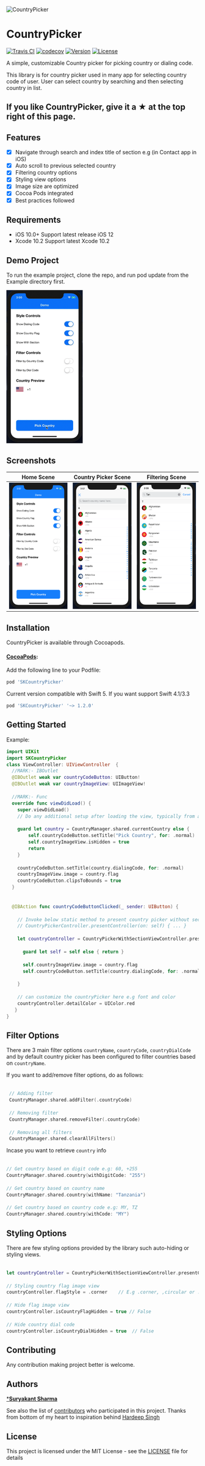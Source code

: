 ![CountryPicker](https://user-images.githubusercontent.com/6416095/50628070-6fe1fd00-0f5c-11e9-9e9b-7e6dac866d43.png)

# CountryPicker
[![Travis CI](https://api.travis-ci.org/SURYAKANTSHARMA/CountryPicker.svg?branch=master)](https://travis-ci.org/SURYAKANTSHARMA/CountryPicker) 
[![codecov](https://codecov.io/gh/SURYAKANTSHARMA/CountryPicker/branch/master/graph/badge.svg)](https://codecov.io/gh/SURYAKANTSHARMA/CountryPicker)
[![Version](https://img.shields.io/cocoapods/v/SKCountryPicker.svg?style=flat)](https://cocoapods.org/pods/SKCountryPicker)
[![License](https://img.shields.io/badge/License-MIT-8D6E63.svg)](LICENSE)  


A simple, customizable Country picker for picking country or dialing code.  

This library is for country picker used in many app for selecting country code of user. User can select country by searching and then selecting country in list.

## If you like CountryPicker, give it a ★ at the top right of this page.

## Features

- [x] Navigate through search and index title of section e.g (in Contact app in iOS)
- [x] Auto scroll to previous selected country
- [x] Filtering country options 
- [x] Styling view options 
- [x] Image size are optimized 
- [x] Cocoa Pods integrated
- [x] Best practices followed

## Requirements

- iOS 10.0+ Support latest release iOS 12
- Xcode 10.2 Support latest Xcode 10.2

## Demo Project
To run the example project, clone the repo, and run pod update from the Example directory first. 

<img src= "Usage Resource/SKCountryPickerDemo.gif" width="200" height = "400"> 

## Screenshots 
| Home Scene        | Country Picker Scene  | Filtering Scene |
|:-----------------:|:---------------------:| :--------------:|
|<img src= "Usage Resource/SKCountryPickerHomeScene.png" width="166" height = "330">|<img src= "Usage Resource/SKCountryPickerScene.png" width="166" height = "330">| <img src= "Usage Resource/SKCountryPickerFilterScene.png" width="166" height = "330">|


## Installation

CountryPicker is available through Cocoapods.

#### [CocoaPods](http://cocoapods.org):
Add the following line to your Podfile:
```ruby
pod 'SKCountryPicker'
```
Current version compatible with Swift 5.
If you want support Swift 4.1/3.3

```ruby
pod 'SKCountryPicker' '~> 1.2.0'
```
## Getting Started
Example:

```swift
import UIKit
import SKCountryPicker
class ViewController: UIViewController  {
  //MARK:- IBOutlet
  @IBOutlet weak var countryCodeButton: UIButton!
  @IBOutlet weak var countryImageView: UIImageView!
  
  //MARK:- Func
  override func viewDidLoad() {
    super.viewDidLoad()
    // Do any additional setup after loading the view, typically from a nib.
   
    guard let country = CountryManager.shared.currentCountry else {
        self.countryCodeButton.setTitle("Pick Country", for: .normal)
        self.countryImageView.isHidden = true
        return
    }
    
    countryCodeButton.setTitle(country.dialingCode, for: .normal)
    countryImageView.image = country.flag
    countryCodeButton.clipsToBounds = true
  }
  
  
  @IBAction func countryCodeButtonClicked(_ sender: UIButton) {
    
    // Invoke below static method to present country picker without section control
    // CountryPickerController.presentController(on: self) { ... } 
    
    let countryController = CountryPickerWithSectionViewController.presentController(on: self) { [weak self] (country: Country) in
      
      guard let self = self else { return }
      
      self.countryImageView.image = country.flag
      self.countryCodeButton.setTitle(country.dialingCode, for: .normal)

    }
    
    // can customize the countryPicker here e.g font and color
    countryController.detailColor = UIColor.red
   }
}
```

## Filter Options
There are 3 main filter options `countryName`, `countryCode`, `countryDialCode` and  by default country picker has been configured to filter countries based on `countryName`. 

If you want to add/remove filter options, do as follows: 
```swift 

 // Adding filter
 CountryManager.shared.addFilter(.countryCode)
 
 // Removing filter 
 CountryManager.shared.removeFilter(.countryCode)
 
 // Removing all filters 
 CountryManager.shared.clearAllFilters() 
```

Incase you want to retrieve  `country` info 
```swift 

// Get country based on digit code e.g: 60, +255
CountryManager.shared.country(withDigitCode: "255")

// Get country based on country name
CountryManager.shared.country(withName: "Tanzania")

// Get country based on country code e.g: MY, TZ
CountryManager.shared.country(withCode: "MY")

```

## Styling Options
There are few styling options provided by the library such auto-hiding or styling views.
```swift 

let countryController = CountryPickerWithSectionViewController.presentController(on: self) { ... } 

// Styling country flag image view 
countryController.flagStyle = .corner    // E.g .corner, ,circular or .normal 

// Hide flag image view 
countryController.isCountryFlagHidden = true // False 

// Hide country dial code 
countryController.isCountryDialHidden = true  // False

```

## Contributing

Any contribution making project better is welcome.

## Authors

[***Suryakant Sharma**](https://github.com/SURYAKANTSHARMA)

See also the list of [contributors](https://github.com/SURYAKANTSHARMA/CountyPicker/contributors) who participated in this project. Thanks from bottom of my heart to inspiration behind <a href="https://github.com/hardeep-singh">Hardeep Singh</a>

## License

This project is licensed under the MIT License - see the [LICENSE](LICENSE) file for details





